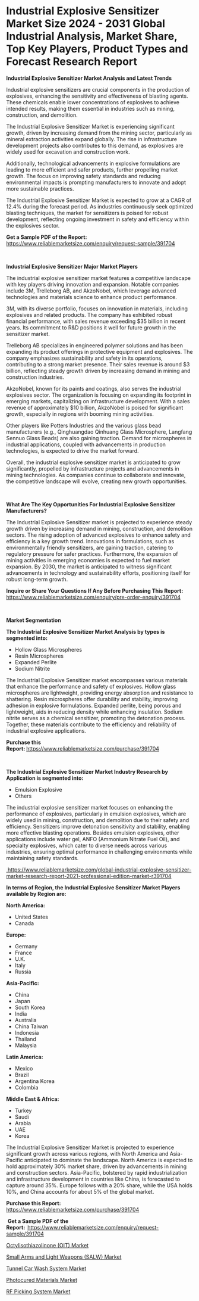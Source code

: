 <p><h1>Industrial Explosive Sensitizer Market Size 2024 - 2031 Global Industrial Analysis, Market Share, Top Key Players, Product Types and Forecast Research Report</h1></p><p><strong>Industrial Explosive Sensitizer Market Analysis and Latest Trends</strong></p>
<p><p>Industrial explosive sensitizers are crucial components in the production of explosives, enhancing the sensitivity and effectiveness of blasting agents. These chemicals enable lower concentrations of explosives to achieve intended results, making them essential in industries such as mining, construction, and demolition.</p><p>The Industrial Explosive Sensitizer Market is experiencing significant growth, driven by increasing demand from the mining sector, particularly as mineral extraction activities expand globally. The rise in infrastructure development projects also contributes to this demand, as explosives are widely used for excavation and construction work. </p><p>Additionally, technological advancements in explosive formulations are leading to more efficient and safer products, further propelling market growth. The focus on improving safety standards and reducing environmental impacts is prompting manufacturers to innovate and adopt more sustainable practices. </p><p>The Industrial Explosive Sensitizer Market is expected to grow at a CAGR of 12.4% during the forecast period. As industries continuously seek optimized blasting techniques, the market for sensitizers is poised for robust development, reflecting ongoing investment in safety and efficiency within the explosives sector.</p></p>
<p><strong>Get a Sample PDF of the Report:&nbsp;</strong> <a href="https://www.reliablemarketsize.com/enquiry/request-sample/391704?utm_campaign=1131&utm_medium=2&utm_source=Github&utm_content=ia&utm_term=26102024&utm_id=industrial-explosive-sensitizer">https://www.reliablemarketsize.com/enquiry/request-sample/391704</a></p>
<p>&nbsp;</p>
<p><strong>Industrial Explosive Sensitizer Major Market Players</strong></p>
<p><p>The industrial explosive sensitizer market features a competitive landscape with key players driving innovation and expansion. Notable companies include 3M, Trelleborg AB, and AkzoNobel, which leverage advanced technologies and materials science to enhance product performance.</p><p>3M, with its diverse portfolio, focuses on innovation in materials, including explosives and related products. The company has exhibited robust financial performance, with sales revenue exceeding $35 billion in recent years. Its commitment to R&D positions it well for future growth in the sensitizer market.</p><p>Trelleborg AB specializes in engineered polymer solutions and has been expanding its product offerings in protective equipment and explosives. The company emphasizes sustainability and safety in its operations, contributing to a strong market presence. Their sales revenue is around $3 billion, reflecting steady growth driven by increasing demand in mining and construction industries.</p><p>AkzoNobel, known for its paints and coatings, also serves the industrial explosives sector. The organization is focusing on expanding its footprint in emerging markets, capitalizing on infrastructure development. With a sales revenue of approximately $10 billion, AkzoNobel is poised for significant growth, especially in regions with booming mining activities.</p><p>Other players like Potters Industries and the various glass bead manufacturers (e.g., Qinghuangdao Qinhuang Glass Microsphere, Langfang Sennuo Glass Beads) are also gaining traction. Demand for microspheres in industrial applications, coupled with advancements in production technologies, is expected to drive the market forward.</p><p>Overall, the industrial explosive sensitizer market is anticipated to grow significantly, propelled by infrastructure projects and advancements in mining technologies. As companies continue to collaborate and innovate, the competitive landscape will evolve, creating new growth opportunities.</p></p>
<p>&nbsp;</p>
<p><strong>What Are The Key Opportunities For Industrial Explosive Sensitizer Manufacturers?</strong></p>
<p><p>The Industrial Explosive Sensitizer market is projected to experience steady growth driven by increasing demand in mining, construction, and demolition sectors. The rising adoption of advanced explosives to enhance safety and efficiency is a key growth trend. Innovations in formulations, such as environmentally friendly sensitizers, are gaining traction, catering to regulatory pressure for safer practices. Furthermore, the expansion of mining activities in emerging economies is expected to fuel market expansion. By 2030, the market is anticipated to witness significant advancements in technology and sustainability efforts, positioning itself for robust long-term growth.</p></p>
<p><strong>Inquire or Share Your Questions If Any Before Purchasing This Report:</strong> <a href="https://www.reliablemarketsize.com/enquiry/pre-order-enquiry/391704?utm_campaign=1131&utm_medium=2&utm_source=Github&utm_content=ia&utm_term=26102024&utm_id=industrial-explosive-sensitizer">https://www.reliablemarketsize.com/enquiry/pre-order-enquiry/391704</a></p>
<p>&nbsp;</p>
<p><strong>Market Segmentation</strong></p>
<p><strong>The Industrial Explosive Sensitizer Market Analysis by types is segmented into:</strong></p>
<p><ul><li>Hollow Glass Microspheres</li><li>Resin Microspheres</li><li>Expanded Perlite</li><li>Sodium Nitrite</li></ul></p>
<p><p>The Industrial Explosive Sensitizer market encompasses various materials that enhance the performance and safety of explosives. Hollow glass microspheres are lightweight, providing energy absorption and resistance to shattering. Resin microspheres offer durability and stability, improving adhesion in explosive formulations. Expanded perlite, being porous and lightweight, aids in reducing density while enhancing insulation. Sodium nitrite serves as a chemical sensitizer, promoting the detonation process. Together, these materials contribute to the efficiency and reliability of industrial explosive applications.</p></p>
<p><strong>Purchase this Report:&nbsp;</strong><a href="https://www.reliablemarketsize.com/purchase/391704?utm_campaign=1131&utm_medium=2&utm_source=Github&utm_content=ia&utm_term=26102024&utm_id=industrial-explosive-sensitizer">https://www.reliablemarketsize.com/purchase/391704</a></p>
<p>&nbsp;</p>
<p><strong>The Industrial Explosive Sensitizer Market Industry Research by Application is segmented into:</strong></p>
<p><ul><li>Emulsion Explosive</li><li>Others</li></ul></p>
<p><p>The industrial explosive sensitizer market focuses on enhancing the performance of explosives, particularly in emulsion explosives, which are widely used in mining, construction, and demolition due to their safety and efficiency. Sensitizers improve detonation sensitivity and stability, enabling more effective blasting operations. Besides emulsion explosives, other applications include water gel, ANFO (Ammonium Nitrate Fuel Oil), and specialty explosives, which cater to diverse needs across various industries, ensuring optimal performance in challenging environments while maintaining safety standards.</p></p>
<p><a href="https://www.reliablemarketsize.com/global-industrial-explosive-sensitizer-market-research-report-2021-professional-edition-market-r391704?utm_campaign=1131&utm_medium=2&utm_source=Github&utm_content=ia&utm_term=26102024&utm_id=industrial-explosive-sensitizer">&nbsp;https://www.reliablemarketsize.com/global-industrial-explosive-sensitizer-market-research-report-2021-professional-edition-market-r391704</a></p>
<p><strong>In terms of Region, the Industrial Explosive Sensitizer Market Players available by Region are:</strong></p>
<p>
    <p> <strong> North America: </strong>
        <ul>
            <li>United States</li>
            <li>Canada</li>
        </ul>
        </p> 
    <p> <strong> Europe: </strong>
        <ul>
            <li>Germany</li>
            <li>France</li>
            <li>U.K.</li>
            <li>Italy</li>
            <li>Russia</li>
        </ul>
        </p> 
    <p> <strong> Asia-Pacific: </strong>
        <ul>
            <li>China</li>
            <li>Japan</li>
            <li>South Korea</li>
            <li>India</li>
            <li>Australia</li>
            <li>China Taiwan</li>
            <li>Indonesia</li>
            <li>Thailand</li>
            <li>Malaysia</li>
        </ul>
        </p> 
    <p> <strong> Latin America: </strong>
        <ul>
            <li>Mexico</li>
            <li>Brazil</li>
            <li>Argentina Korea</li>
            <li>Colombia</li>
        </ul>
        </p> 
    <p> <strong> Middle East & Africa: </strong>
        <ul>
            <li>Turkey</li>
            <li>Saudi</li>
            <li>Arabia</li>
            <li>UAE</li>
            <li>Korea</li>
        </ul>
    </p>
    </p>
<p><p>The Industrial Explosive Sensitizer Market is projected to experience significant growth across various regions, with North America and Asia-Pacific anticipated to dominate the landscape. North America is expected to hold approximately 30% market share, driven by advancements in mining and construction sectors. Asia-Pacific, bolstered by rapid industrialization and infrastructure development in countries like China, is forecasted to capture around 35%. Europe follows with a 20% share, while the USA holds 10%, and China accounts for about 5% of the global market.</p></p>
<p><strong>Purchase this Report: </strong><a href="https://www.reliablemarketsize.com/purchase/391704?utm_campaign=1131&utm_medium=2&utm_source=Github&utm_content=ia&utm_term=26102024&utm_id=industrial-explosive-sensitizer">https://www.reliablemarketsize.com/purchase/391704</a></p>
<p>&nbsp;<strong>Get a Sample PDF of the Report:&nbsp;&nbsp;</strong><a href="https://www.reliablemarketsize.com/enquiry/request-sample/391704?utm_campaign=1131&utm_medium=2&utm_source=Github&utm_content=ia&utm_term=26102024&utm_id=industrial-explosive-sensitizer">https://www.reliablemarketsize.com/enquiry/request-sample/391704</a></p>
<p><strong></strong></p>
<p><p><a href="https://github.com/kandidbn/Market-Research-Report-List-1/blob/main/octylisothiazolinone-oit-market.md?utm_campaign=1131&utm_medium=2&utm_source=Github&utm_content=ia&utm_term=26102024&utm_id=industrial-explosive-sensitizer">Octylisothiazolinone (OIT) Market</a></p><p><a href="https://www.linkedin.com/pulse/small-arms-light-weapons-salw-ecosystem-mapping-innovation-zsnoc?utm_campaign=1131&utm_medium=2&utm_source=Github&utm_content=ia&utm_term=26102024&utm_id=industrial-explosive-sensitizer">Small Arms and Light Weapons (SALW) Market</a></p><p><a href="https://issuu.com/reportprime-2/docs/tunnel-car-wash-system-market-size-_3691d1e28966f8?utm_campaign=1131&utm_medium=2&utm_source=Github&utm_content=ia&utm_term=26102024&utm_id=industrial-explosive-sensitizer">Tunnel Car Wash System Market</a></p><p><a href="https://github.com/doyeme32g/Market-Research-Report-List-1/blob/main/photocured-materials-market.md?utm_campaign=1131&utm_medium=2&utm_source=Github&utm_content=ia&utm_term=26102024&utm_id=industrial-explosive-sensitizer">Photocured Materials Market</a></p><p><a href="https://issuu.com/reportprime-2/docs/rf-picking-system-market-size-2030._0d2dd969ab8f70?utm_campaign=1131&utm_medium=2&utm_source=Github&utm_content=ia&utm_term=26102024&utm_id=industrial-explosive-sensitizer">RF Picking System Market</a></p></p>